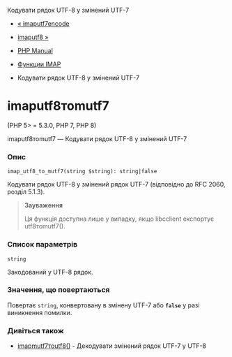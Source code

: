 Кодувати рядок UTF-8 у змінений UTF-7

-   [« imaputf7encode](function.imap-utf7-encode.html)
    
-   [imaputf8 »](function.imap-utf8.html)
    
-   [PHP Manual](index.html)
    
-   [Функции IMAP](ref.imap.html)
    
-   Кодувати рядок UTF-8 у змінений UTF-7
    

# imaputf8тоmutf7

(PHP 5> = 5.3.0, PHP 7, PHP 8)

imaputf8тоmutf7 — Кодувати рядок UTF-8 у змінений UTF-7

### Опис

```methodsynopsis
imap_utf8_to_mutf7(string $string): string|false
```

Кодувати рядок UTF-8 у змінений рядок UTF-7 (відповідно до RFC 2060, розділ 5.1.3).

> **Зауваження**
> 
> Ця функція доступна лише у випадку, якщо libcclient експортує utf8тоmutf7().

### Список параметрів

`string`

Закодований у UTF-8 рядок.

### Значення, що повертаються

Повертає `string`, конвертовану в змінену UTF-7 або **`false`** у разі виникнення помилки.

### Дивіться також

-   [imapmutf7тоutf8()](function.imap-mutf7-to-utf8.html) - Декодувати змінений рядок UTF-7 у UTF-8